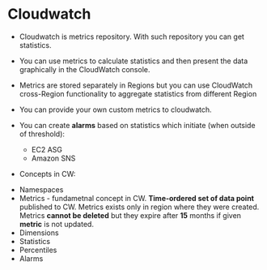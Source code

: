 # Cloudwatch
* Cloudwatch is metrics repository. With such repository you can get statistics.
* You can use metrics to calculate statistics and then present the data graphically in the CloudWatch console. 
* Metrics are stored separately in Regions but you can use CloudWatch cross-Region functionality to aggregate statistics from different Region
* You can provide your own custom metrics to cloudwatch.
* You can create **alarms** based on statistics which initiate (when outside of threshold):
  - EC2 ASG
  - Amazon SNS 
  
* Concepts in CW:
 - Namespaces
 - Metrics - fundametnal concept in CW. **Time-ordered set of data point** published to CW. Metrics exists only in region where they were created. Metrics **cannot be deleted** but they expire after **15** months if given **metric** is not updated.
 - Dimensions
 - Statistics
 - Percentiles
 - Alarms
